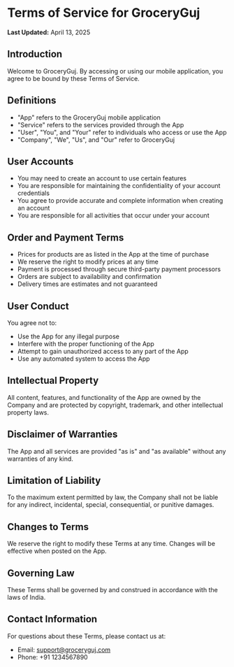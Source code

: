 # Terms of Service for GroceryGuj

**Last Updated:** April 13, 2025

## Introduction

Welcome to GroceryGuj. By accessing or using our mobile application, you agree to be bound by these Terms of Service.

## Definitions

- "App" refers to the GroceryGuj mobile application
- "Service" refers to the services provided through the App
- "User", "You", and "Your" refer to individuals who access or use the App
- "Company", "We", "Us", and "Our" refer to GroceryGuj

## User Accounts

- You may need to create an account to use certain features
- You are responsible for maintaining the confidentiality of your account credentials
- You agree to provide accurate and complete information when creating an account
- You are responsible for all activities that occur under your account

## Order and Payment Terms

- Prices for products are as listed in the App at the time of purchase
- We reserve the right to modify prices at any time
- Payment is processed through secure third-party payment processors
- Orders are subject to availability and confirmation
- Delivery times are estimates and not guaranteed

## User Conduct

You agree not to:
- Use the App for any illegal purpose
- Interfere with the proper functioning of the App
- Attempt to gain unauthorized access to any part of the App
- Use any automated system to access the App

## Intellectual Property

All content, features, and functionality of the App are owned by the Company and are protected by copyright, trademark, and other intellectual property laws.

## Disclaimer of Warranties

The App and all services are provided "as is" and "as available" without any warranties of any kind.

## Limitation of Liability

To the maximum extent permitted by law, the Company shall not be liable for any indirect, incidental, special, consequential, or punitive damages.

## Changes to Terms

We reserve the right to modify these Terms at any time. Changes will be effective when posted on the App.

## Governing Law

These Terms shall be governed by and construed in accordance with the laws of India.

## Contact Information

For questions about these Terms, please contact us at:
- Email: support@groceryguj.com
- Phone: +91 1234567890
